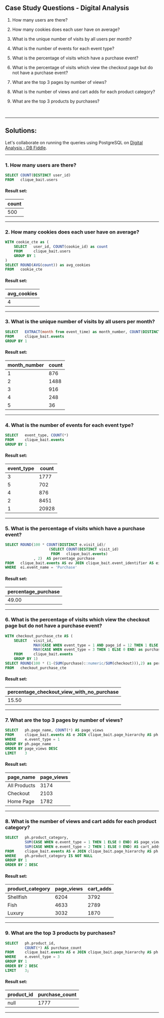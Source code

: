 ## Case Study Questions - Digital Analysis



1. How many users are there?

2. How many cookies does each user have on average?

3. What is the unique number of visits by all users per month?

4. What is the number of events for each event type?

5. What is the percentage of visits which have a purchase event?

6. What is the percentage of visits which view the checkout page but do not have a purchase event?

7. What are the top 3 pages by number of views?

8. What is the number of views and cart adds for each product category?

9. What are the top 3 products by purchases?

<br>


---


## Solutions:

Let's collaborate on running the queries using PostgreSQL on [Digital Analysis - DB Fiddle](https://www.db-fiddle.com/f/kmDWHqX7fSAwnP6wbfvo5H/13).

---

### 1. How many users are there?


```sql
SELECT COUNT(DISTINCT user_id)
FROM   clique_bait.users
```

#### Result set:

count | 
--| 
500 | 

---

### 2. How many cookies does each user have on average?


```sql
WITH cookie_cte as (
    SELECT   user_id, COUNT(cookie_id) as count
    FROM     clique_bait.users
    GROUP BY 1
)
SELECT ROUND(AVG(count)) as avg_cookies
FROM   cookie_cte
```

#### Result set:

avg_cookies |
--|
4 | 

---

### 3. What is the unique number of visits by all users per month?


```sql
SELECT   EXTRACT(month from event_time) as month_number, COUNT(DISTINCT visit_id)
FROM     clique_bait.events
GROUP BY 1
```

#### Result set:

month_number |	count |
--|--|
1 |	876 |
2 |	1488 |
3 |	916 |
4 |	248 |
5 |	36 |

---

### 4. What is the number of events for each event type?



```sql
SELECT   event_type, COUNT(*) 
FROM     clique_bait.events
GROUP BY 1
```

#### Result set:

event_type |	count |
--|--|
3 |	1777 |
5 |	702 |
4 |	876 |
2 |	8451 |
1 |	20928 |

---

### 5. What is the percentage of visits which have a purchase event?



```sql
SELECT ROUND(100 * COUNT(DISTINCT e.visit_id)/
    				(SELECT COUNT(DISTINCT visit_id) 
                     FROM   clique_bait.events)
             , 2)  AS percentage_purchase
FROM   clique_bait.events AS ev JOIN clique_bait.event_identifier AS ei USING(event_type)
WHERE  ei.event_name = 'Purchase'
```

#### Result set:

percentage_purchase |
--|
49.00 | 

---

### 6. What is the percentage of visits which view the checkout page but do not have a purchase event?


```sql
WITH checkout_purchase_cte AS (
    SELECT   visit_id,
             MAX(CASE WHEN event_type = 1 AND page_id = 12 THEN 1 ELSE 0 END) as checkout,
             MAX(CASE WHEN event_type = 3 THEN 1 ELSE 0 END) as purchase
    FROM     clique_bait.events
    GROUP BY 1)
SELECT ROUND(100 * (1-(SUM(purchase)::numeric/SUM(checkout))),2) as percentage_checkout_view_with_no_purchase
FROM   checkout_purchase_cte
```

#### Result set:

percentage_checkout_view_with_no_purchase | 
--|
15.50 | 

---

### 7. What are the top 3 pages by number of views?


```sql
SELECT   ph.page_name, COUNT(*) AS page_views
FROM     clique_bait.events AS e JOIN clique_bait.page_hierarchy AS ph USING(page_id)
WHERE    e.event_type = 1 
GROUP BY ph.page_name
ORDER BY page_views DESC 
LIMIT    3
```

#### Result set:

page_name |	page_views |
--|--|
All Products |	3174 |
Checkout |	2103 |
Home Page |	1782 |


---

### 8. What is the number of views and cart adds for each product category?


```sql
SELECT   ph.product_category, 
  		 SUM(CASE WHEN e.event_type = 1 THEN 1 ELSE 0 END) AS page_views,
  		 SUM(CASE WHEN e.event_type = 2 THEN 1 ELSE 0 END) AS cart_adds
FROM     clique_bait.events AS e JOIN clique_bait.page_hierarchy AS ph USING(page_id)
WHERE    ph.product_category IS NOT NULL
GROUP BY 1
ORDER BY 2 DESC
```

#### Result set:

product_category |	page_views |	cart_adds |
--|--|--|
Shellfish |	6204 |	3792 |
Fish |	4633 |	2789 |
Luxury |	3032 |	1870 |

---

### 9. What are the top 3 products by purchases?


```sql
SELECT   ph.product_id, 
         COUNT(*) AS purchase_count
FROM     clique_bait.events AS e JOIN clique_bait.page_hierarchy AS ph USING(page_id)
WHERE    e.event_type = 3 
GROUP BY 1
ORDER BY 2 DESC
LIMIT    3;
```

#### Result set:

product_id |	purchase_count |
--|--|
null |	1777 |

---


